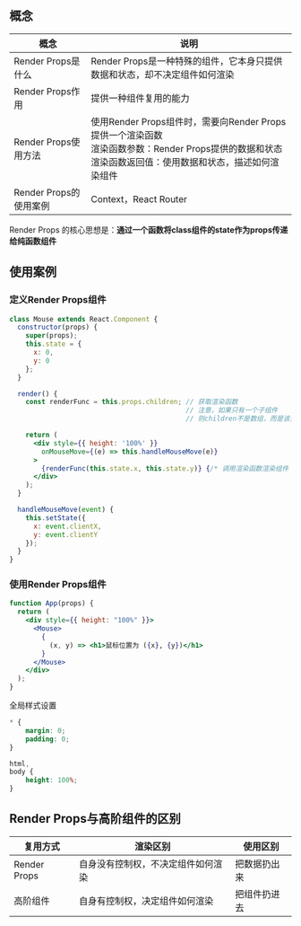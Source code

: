 ## 概念

| 概念                   | 说明                                                         |
| ---------------------- | ------------------------------------------------------------ |
| Render Props是什么     | Render Props是一种特殊的组件，它本身只提供数据和状态，却不决定组件如何渲染 |
| Render Props作用       | 提供一种组件复用的能力                                       |
| Render Props使用方法   | 使用Render Props组件时，需要向Render Props提供一个渲染函数<br />渲染函数参数：Render Props提供的数据和状态<br />渲染函数返回值：使用数据和状态，描述如何渲染组件 |
| Render Props的使用案例 | Context，React Router                                        |

Render Props 的核心思想是：**通过一个函数将class组件的state作为props传递给纯函数组件**



## 使用案例

### 定义Render Props组件

```jsx
class Mouse extends React.Component {
  constructor(props) {
    super(props);
    this.state = {
      x: 0,
      y: 0
    };
  }

  render() {
    const renderFunc = this.props.children; // 获取渲染函数
                                            // 注意，如果只有一个子组件
                                            // 则children不是数组，而是该元素

    return (
      <div style={{ height: '100%' }}
        onMouseMove={(e) => this.handleMouseMove(e)}
      >
        {renderFunc(this.state.x, this.state.y)} {/* 调用渲染函数渲染组件 */}
      </div>
    );
  }

  handleMouseMove(event) {
    this.setState({
      x: event.clientX,
      y: event.clientY
    });
  }
}
```

### 使用Render Props组件

```jsx
function App(props) {
  return (
    <div style={{ height: "100%" }}>
      <Mouse>
        {
          (x, y) => <h1>鼠标位置为 ({x}, {y})</h1>
        }
      </Mouse>
    </div>
  );
}
```

全局样式设置

```css
* {
    margin: 0;
    padding: 0;
}

html,
body {
    height: 100%;
}
```



## Render Props与高阶组件的区别

| 复用方式     | 渲染区别                           | 使用区别     |
| ------------ | ---------------------------------- | ------------ |
| Render Props | 自身没有控制权，不决定组件如何渲染 | 把数据扔出来 |
| 高阶组件     | 自身有控制权，决定组件如何渲染     | 把组件扔进去 |
